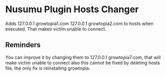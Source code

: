 # Nusumu Plugin Hosts Changer

Adds
127.0.0.1 growtopia1.com
127.0.0.1 growtopia2.com
to hosts when executed. That makes victim unable to connect.

## Reminders
You can improve it by changing them to 127.0.0.1 growtopia7.com, that will make victim unable to connect also this cannot be fixed by deleting hosts file, the only fix is reinstalling growtopia.

